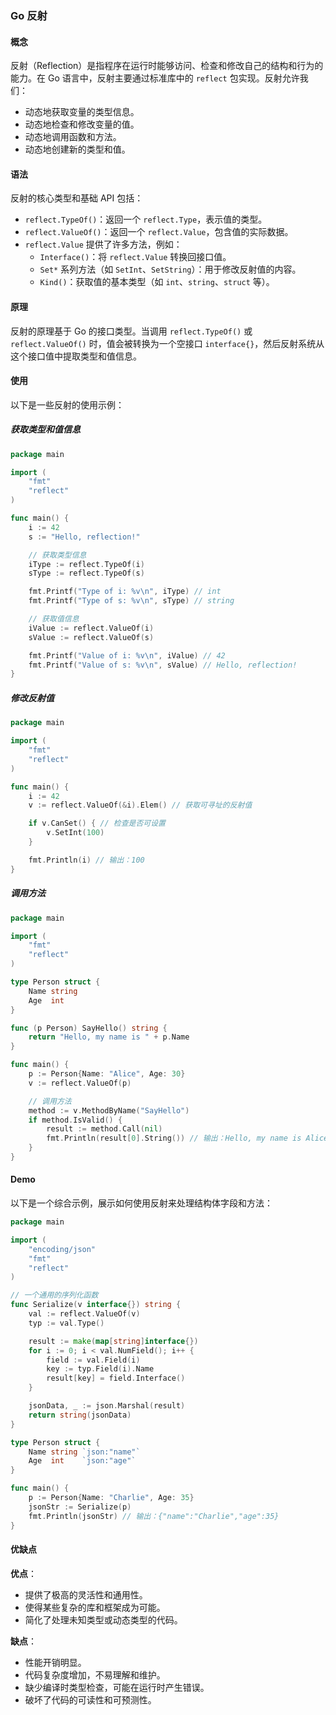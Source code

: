 ### Go 反射

#### 概念
反射（Reflection）是指程序在运行时能够访问、检查和修改自己的结构和行为的能力。在 Go 语言中，反射主要通过标准库中的 `reflect` 包实现。反射允许我们：
- 动态地获取变量的类型信息。
- 动态地检查和修改变量的值。
- 动态地调用函数和方法。
- 动态地创建新的类型和值。

#### 语法
反射的核心类型和基础 API 包括：
- `reflect.TypeOf()`：返回一个 `reflect.Type`，表示值的类型。
- `reflect.ValueOf()`：返回一个 `reflect.Value`，包含值的实际数据。
- `reflect.Value` 提供了许多方法，例如：
  - `Interface()`：将 `reflect.Value` 转换回接口值。
  - `Set*` 系列方法（如 `SetInt`、`SetString`）：用于修改反射值的内容。
  - `Kind()`：获取值的基本类型（如 `int`、`string`、`struct` 等）。

#### 原理
反射的原理基于 Go 的接口类型。当调用 `reflect.TypeOf()` 或 `reflect.ValueOf()` 时，值会被转换为一个空接口 `interface{}`，然后反射系统从这个接口值中提取类型和值信息。

#### 使用
以下是一些反射的使用示例：

##### 获取类型和值信息
```go
package main

import (
	"fmt"
	"reflect"
)

func main() {
	i := 42
	s := "Hello, reflection!"

	// 获取类型信息
	iType := reflect.TypeOf(i)
	sType := reflect.TypeOf(s)

	fmt.Printf("Type of i: %v\n", iType) // int
	fmt.Printf("Type of s: %v\n", sType) // string

	// 获取值信息
	iValue := reflect.ValueOf(i)
	sValue := reflect.ValueOf(s)

	fmt.Printf("Value of i: %v\n", iValue) // 42
	fmt.Printf("Value of s: %v\n", sValue) // Hello, reflection!
}
```

##### 修改反射值
```go
package main

import (
	"fmt"
	"reflect"
)

func main() {
	i := 42
	v := reflect.ValueOf(&i).Elem() // 获取可寻址的反射值

	if v.CanSet() { // 检查是否可设置
		v.SetInt(100)
	}

	fmt.Println(i) // 输出：100
}
```

##### 调用方法
```go
package main

import (
	"fmt"
	"reflect"
)

type Person struct {
	Name string
	Age  int
}

func (p Person) SayHello() string {
	return "Hello, my name is " + p.Name
}

func main() {
	p := Person{Name: "Alice", Age: 30}
	v := reflect.ValueOf(p)

	// 调用方法
	method := v.MethodByName("SayHello")
	if method.IsValid() {
		result := method.Call(nil)
		fmt.Println(result[0].String()) // 输出：Hello, my name is Alice
	}
}
```

#### Demo
以下是一个综合示例，展示如何使用反射来处理结构体字段和方法：

```go
package main

import (
	"encoding/json"
	"fmt"
	"reflect"
)

// 一个通用的序列化函数
func Serialize(v interface{}) string {
	val := reflect.ValueOf(v)
	typ := val.Type()

	result := make(map[string]interface{})
	for i := 0; i < val.NumField(); i++ {
		field := val.Field(i)
		key := typ.Field(i).Name
		result[key] = field.Interface()
	}

	jsonData, _ := json.Marshal(result)
	return string(jsonData)
}

type Person struct {
	Name string `json:"name"`
	Age  int    `json:"age"`
}

func main() {
	p := Person{Name: "Charlie", Age: 35}
	jsonStr := Serialize(p)
	fmt.Println(jsonStr) // 输出：{"name":"Charlie","age":35}
}
```

#### 优缺点
**优点**：
- 提供了极高的灵活性和通用性。
- 使得某些复杂的库和框架成为可能。
- 简化了处理未知类型或动态类型的代码。

**缺点**：
- 性能开销明显。
- 代码复杂度增加，不易理解和维护。
- 缺少编译时类型检查，可能在运行时产生错误。
- 破坏了代码的可读性和可预测性。
